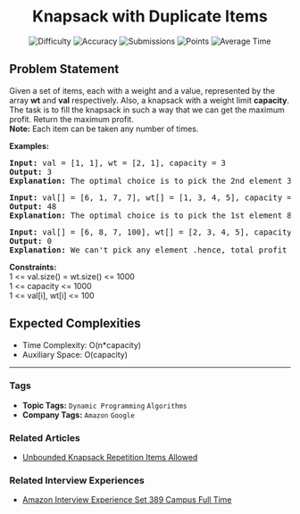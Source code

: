 <h1 align="center">Knapsack with Duplicate Items</h1>

<p align="center">
  <img alt="Difficulty" title="Difficulty" src="https://custom-icon-badges.demolab.com/badge/Difficulty: Medium-1F222E?style=for-the-badge&logoColor=white&logo=fire"/>
  <img alt="Accuracy" title="Accuracy" src="https://custom-icon-badges.demolab.com/badge/Accuracy: 52.13%25-1F222E?style=for-the-badge&logoColor=white&logo=target"/>
  <img alt="Submissions" title="Submissions" src="https://custom-icon-badges.demolab.com/badge/Submissions: 199K+-1F222E?style=for-the-badge&logoColor=white&logo=repo"/>
  <img alt="Points" title="Points" src="https://custom-icon-badges.demolab.com/badge/Points: 4-1F222E?style=for-the-badge&logoColor=white&logo=award"/>
  <img alt="Average Time" title="Average Time" src="https://custom-icon-badges.demolab.com/badge/Average%20Time: N/A-1F222E?style=for-the-badge&logoColor=white&logo=clock"/>
</p>

## Problem Statement

Given a set of items, each with a weight and a value, represented by the array <b>wt</b> and <b>val</b> respectively. Also, a knapsack with a weight limit <b>capacity</b>.<br>The task is to fill the knapsack in such a way that we can get the maximum profit. Return the maximum profit.<br><b>Note:</b> Each item can be taken any number of times.

<b>Examples:</b>

<pre><b>Input:</b> val = [1, 1], wt = [2, 1], capacity = 3
<b>Output:</b> 3
<b>Explanation: </b>The optimal choice is to pick the 2nd element 3 times.
</pre>

<pre><b>Input: </b>val[] = [6, 1, 7, 7], wt[] = [1, 3, 4, 5], capacity = 8
<b>Output:</b> 48
<b>Explanation: </b>The optimal choice is to pick the 1st element 8 times.<br></pre>

<pre><b>Input: </b>val[] = [6, 8, 7, 100], wt[] = [2, 3, 4, 5], capacity = 1
<b>Output:</b> 0
<b>Explanation: </b>We can't pick any element .hence, total profit is 0.</pre>

<b>Constraints:</b><br>1 <= val.size() = wt.size() <= 1000<br>1 <= capacity <= 1000<br>1 <= val[i], wt[i] <= 100

## Expected Complexities
- Time Complexity: O(n*capacity)
- Auxiliary Space: O(capacity)

<hr>

### Tags
- **Topic Tags:** `Dynamic Programming` `Algorithms`
- **Company Tags:** `Amazon` `Google`

### Related Articles
- [Unbounded Knapsack Repetition Items Allowed](https://www.geeksforgeeks.org/unbounded-knapsack-repetition-items-allowed/)

### Related Interview Experiences
- [Amazon Interview Experience Set 389 Campus Full Time](https://www.geeksforgeeks.org/amazon-interview-experience-set-389-campus-full-time/)
